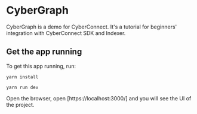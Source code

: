 # CyberGraph

CyberGraph is a demo for CyberConnect. It's a tutorial for beginners' integration with CyberConnect SDK and Indexer.

## Get the app running

To get this app running, run:

```
yarn install

yarn run dev
```

Open the browser, open [https://localhost:3000/] and you will see the UI of the project.
